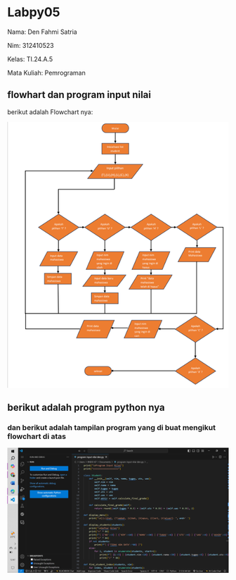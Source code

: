 # Labpy05
Nama: Den Fahmi Satria <p>
Nim: 312410523 <p>
Kelas: TI.24.A.5 <p>
Mata Kuliah: Pemrograman <p>
## flowhart dan program input nilai
berikut adalah Flowchart nya: <p>
![gambar1](k5.PNG) 
## berikut adalah program python nya <p>

### dan berikut adalah tampilan program yang di buat mengikut flowchart di atas <p>
![gambar1](K4.PNG)
